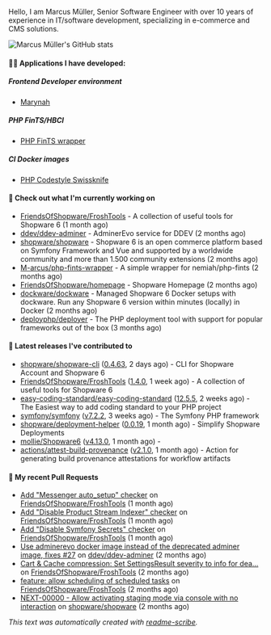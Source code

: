 Hello, I am Marcus Müller, Senior Software Engineer with over 10 years of experience in IT/software development, specializing in e-commerce and CMS solutions.

![Marcus Müller's GitHub stats](https://github-readme-stats-six-peach-60.vercel.app/api?username=M-arcus&show=reviews,prs_merged,prs_merged_percentage&show_icons=true&rank_icon=default&number_format=long&disable_animations=true&cache_seconds=86400)

#### 👨‍💻 Applications I have developed:

##### Frontend Developer environment
- [Marynah](https://github.com/M-arcus/Marynah)

##### PHP FinTS/HBCI
- [PHP FinTS wrapper](https://github.com/M-arcus/php-fints-wrapper)

##### CI Docker images
- [PHP Codestyle Swissknife](https://github.com/M-arcus/php-codestyle-swissknife-docker)

#### 👷 Check out what I'm currently working on

- [FriendsOfShopware/FroshTools](https://github.com/FriendsOfShopware/FroshTools) - A collection of useful tools for Shopware 6 (1 month ago)
- [ddev/ddev-adminer](https://github.com/ddev/ddev-adminer) - AdminerEvo service for DDEV (2 months ago)
- [shopware/shopware](https://github.com/shopware/shopware) - Shopware 6 is an open commerce platform based on Symfony Framework and Vue and supported by a worldwide community and more than 1.500 community extensions (2 months ago)
- [M-arcus/php-fints-wrapper](https://github.com/M-arcus/php-fints-wrapper) - A simple wrapper for nemiah/php-fints (2 months ago)
- [FriendsOfShopware/homepage](https://github.com/FriendsOfShopware/homepage) - Shopware Homepage (2 months ago)
- [dockware/dockware](https://github.com/dockware/dockware) - Managed Shopware 6 Docker setups with dockware. Run any Shopware 6 version within minutes (locally) in Docker (2 months ago)
- [deployphp/deployer](https://github.com/deployphp/deployer) - The PHP deployment tool with support for popular frameworks out of the box (3 months ago)

#### 🔭 Latest releases I've contributed to

- [shopware/shopware-cli](https://github.com/shopware/shopware-cli) ([0.4.63](https://github.com/shopware/shopware-cli/releases/tag/0.4.63), 2 days ago) - CLI for Shopware Account and Shopware 6
- [FriendsOfShopware/FroshTools](https://github.com/FriendsOfShopware/FroshTools) ([1.4.0](https://github.com/FriendsOfShopware/FroshTools/releases/tag/1.4.0), 1 week ago) - A collection of useful tools for Shopware 6
- [easy-coding-standard/easy-coding-standard](https://github.com/easy-coding-standard/easy-coding-standard) ([12.5.5](https://github.com/easy-coding-standard/easy-coding-standard/releases/tag/12.5.5), 2 weeks ago) - The Easiest way to add coding standard to your PHP project
- [symfony/symfony](https://github.com/symfony/symfony) ([v7.2.2](https://github.com/symfony/symfony/releases/tag/v7.2.2), 3 weeks ago) - The Symfony PHP framework
- [shopware/deployment-helper](https://github.com/shopware/deployment-helper) ([0.0.19](https://github.com/shopware/deployment-helper/releases/tag/0.0.19), 1 month ago) - Simplify Shopware Deployments
- [mollie/Shopware6](https://github.com/mollie/Shopware6) ([v4.13.0](https://github.com/mollie/Shopware6/releases/tag/v4.13.0), 1 month ago) - 
- [actions/attest-build-provenance](https://github.com/actions/attest-build-provenance) ([v2.1.0](https://github.com/actions/attest-build-provenance/releases/tag/v2.1.0), 1 month ago) - Action for generating build provenance attestations for workflow artifacts

#### 🔨 My recent Pull Requests

- [Add &#34;Messenger auto_setup&#34; checker](https://github.com/FriendsOfShopware/FroshTools/pull/300) on [FriendsOfShopware/FroshTools](https://github.com/FriendsOfShopware/FroshTools) (1 month ago)
- [Add &#34;Disable Product Stream Indexer&#34; checker](https://github.com/FriendsOfShopware/FroshTools/pull/299) on [FriendsOfShopware/FroshTools](https://github.com/FriendsOfShopware/FroshTools) (1 month ago)
- [Add &#34;Disable Symfony Secrets&#34; checker](https://github.com/FriendsOfShopware/FroshTools/pull/298) on [FriendsOfShopware/FroshTools](https://github.com/FriendsOfShopware/FroshTools) (1 month ago)
- [Use adminerevo docker image instead of the deprecated adminer image, fixes #27](https://github.com/ddev/ddev-adminer/pull/30) on [ddev/ddev-adminer](https://github.com/ddev/ddev-adminer) (2 months ago)
- [Cart &amp; Cache compression: Set SettingsResult severity to info for dea…](https://github.com/FriendsOfShopware/FroshTools/pull/291) on [FriendsOfShopware/FroshTools](https://github.com/FriendsOfShopware/FroshTools) (2 months ago)
- [feature: allow scheduling of scheduled tasks](https://github.com/FriendsOfShopware/FroshTools/pull/290) on [FriendsOfShopware/FroshTools](https://github.com/FriendsOfShopware/FroshTools) (2 months ago)
- [NEXT-00000 - Allow activating staging mode via console with no interaction](https://github.com/shopware/shopware/pull/5402) on [shopware/shopware](https://github.com/shopware/shopware) (2 months ago)

*This text was automatically created with [readme-scribe](https://github.com/muesli/readme-scribe).*
